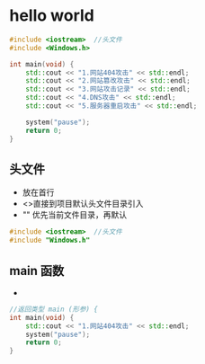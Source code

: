 # hello world

```c++
#include <iostream>  //头文件
#include <Windows.h>

int main(void) {
	std::cout << "1.网站404攻击" << std::endl;
	std::cout << "2.网站篡改攻击" << std::endl;
	std::cout << "3.网站攻击记录" << std::endl;
	std::cout << "4.DNS攻击" << std::endl;
	std::cout << "5.服务器重启攻击" << std::endl;

	system("pause");
	return 0;
}
```

## 头文件

- 放在首行
- <>直接到项目默认头文件目录引入
- "" 优先当前文件目录，再默认

```c++
#include <iostream>  //头文件
#include "Windows.h"
```

## main 函数

- 

```c++
//返回类型 main (形参) {
int main(void) {
	std::cout << "1.网站404攻击" << std::endl;
	system("pause");
	return 0;
}
```